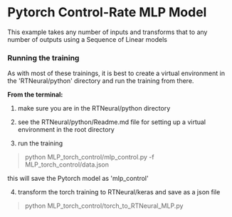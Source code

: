 # Pytorch Control-Rate MLP Model

This example takes any number of inputs and transforms that to any number of outputs using a Sequence of Linear models

### Running the training

As with most of these trainings, it is best to create a virtual environment in the 'RTNeural/python' directory and run the training from there.

**From the terminal:**

1. make sure you are in the RTNeural/python directory
2. see the RTNeural/python/Readme.md file for setting up a virtual environment in the root directory

3. run the training
> python MLP_torch_control/mlp_control.py -f MLP_torch_control/data.json

this will save the Pytorch model as 'mlp_control'

4. transform the torch training to RTNeural/keras and save as a json file
> python MLP_torch_control/torch_to_RTNeural_MLP.py 
